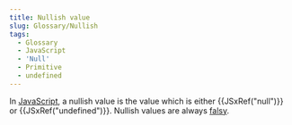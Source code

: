 ```yaml
---
title: Nullish value
slug: Glossary/Nullish
tags:
  - Glossary
  - JavaScript
  - 'Null'
  - Primitive
  - undefined
---
```

In [JavaScript](/en-US/docs/Glossary/JavaScript), a nullish value is the value which is either {{JSxRef("null")}} or {{JSxRef("undefined")}}. Nullish values are always [falsy](/en-US/docs/Glossary/Falsy).
